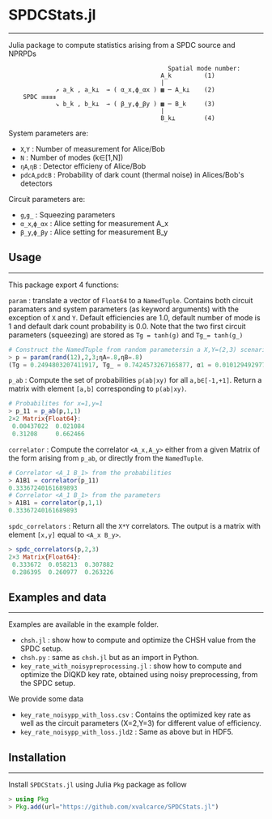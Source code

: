 # SPDCStats.jl
----------

Julia package to compute statistics arising from a SPDC source and NPRPDs

```
                                            Spatial mode number:
										  A_k         (1)
                                          |
			 ↗ a_k , a_k⟂  → ( α_x,ϕ_αx ) ▩ ─ A_k⟂    (2)
    SPDC ⇉⇉⇉⇉
			 ↘ b_k , b_k⟂  → ( β_y,ϕ_βy ) ▩ ─ B_k     (3)
                                          |  
										  B_k⟂        (4)  

```

System parameters are:
+ `X`,`Y` : Number of measurement for Alice/Bob
+ `N` : Number of modes (k∈[1,N])
+ `ηA`,`ηB` : Detector efficieny of Alice/Bob
+ `pdcA`,`pdcB` : Probability of dark count (thermal noise) in Alices/Bob's detectors

Circuit parameters are:
+ `g`,`g_` : Squeezing parameters
+ `α_x`,`ϕ_αx` : Alice setting for measurement A_x
+ `β_y`,`ϕ_βy` : Alice setting for measurement B_y

## Usage
--------

This package export 4 functions:


`param` : translate a vector of `Float64` to a `NamedTuple`. Contains both circuit paramaters and system parameters (as keyword arguments) with the exception of `X` and `Y`. Default efficiencies are 1.0, default number of mode is 1 and default dark count probability is 0.0. Note that the two first circuit parameters (squeezing) are stored as `Tg = tanh(g)` and `Tg_= tanh(g_)`

```julia
# Construct the NamedTuple from random parametersin a X,Y=(2,3) scenario with detection efficiency 0.8
> p = param(rand(12),2,3;ηA=.8,ηB=.8)
(Tg = 0.2494803207411917, Tg_ = 0.7424573267165877, α1 = 0.010129492977825283, ϕ_α1 = 0.2957634323161866, α2 = 0.8837522471034687, ϕ_α2 = 0.71578185734515, β1 = 0.48774641481304837, ϕ_β1 = 0.1872266067465822, β2 = 0.1703390158609357, ϕ_β2 = 0.8110150871030339, β3 = 0.4627290061607028, ϕ_β3 = 0.5435762981679317, N = 1.0, pdcA = 0.0, pdcB = 0.0, ηA = 0.8, ηB = 0.8)

```

`p_ab` : Compute the set of probabilities `p(ab|xy)` for all `a,b∈[-1,+1]`. Return a matrix with element `[a,b]` corresponding to `p(ab|xy)`.

```julia
# Probabilites for x=1,y=1
> p_11 = p_ab(p,1,1)
2×2 Matrix{Float64}:
 0.00437022  0.021084
 0.31208     0.662466
```


`correlator` : Compute the correlator `<A_x,A_y>` either from a given Matrix of the form arising from `p_ab`, or directly from the `NamedTuple`.

```julia
# Correlator <A_1 B_1> from the probabilities
> A1B1 = correlator(p_11)
0.33367240161689893
# Correlator <A_1 B_1> from the parameters
> A1B1 = correlator(p,1,1)
0.33367240161689893
```
	   
`spdc_correlators` : Return all the `X*Y` correlators. The output is a matrix with element `[x,y]` equal to `<A_x B_y>`.

```julia
> spdc_correlators(p,2,3)
2×3 Matrix{Float64}:
 0.333672  0.058213  0.307882
 0.286395  0.260977  0.263226
```

## Examples and data
--------------------

Examples are available in the example folder.
+ `chsh.jl` : show how to compute and optimize the CHSH value from the SPDC setup.
+ `chsh.py` : same as `chsh.jl` but as an import in Python.
+ `key_rate_with_noisypreprocessing.jl` : show how to compute and optimize the DIQKD key rate, obtained using noisy preprocessing, from the SPDC setup.

We provide some data
+ `key_rate_noisypp_with_loss.csv` : Contains the optimized key rate as well as the circuit parameters (X=2,Y=3) for different value of efficiency.
+ `key_rate_noisypp_with_loss.jld2` : Same as above but in HDF5.


## Installation
---------------

Install `SPDCStats.jl` using Julia `Pkg` package as follow

```julia
> using Pkg
> Pkg.add(url="https://github.com/xvalcarce/SPDCStats.jl")
```
